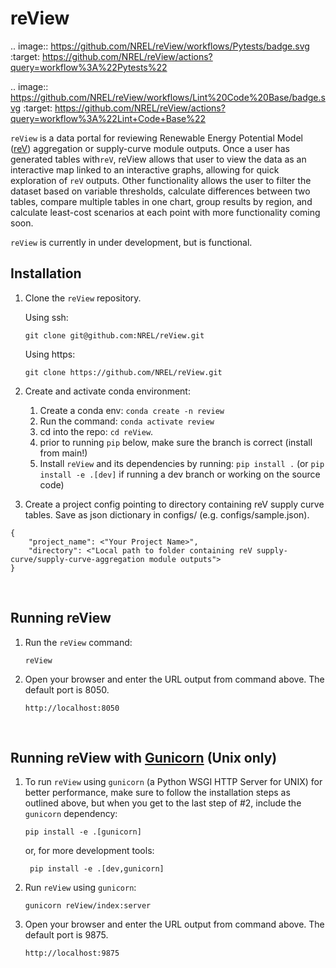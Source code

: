 # reView

.. image:: https://github.com/NREL/reView/workflows/Pytests/badge.svg
    :target: https://github.com/NREL/reView/actions?query=workflow%3A%22Pytests%22

.. image:: https://github.com/NREL/reView/workflows/Lint%20Code%20Base/badge.svg
    :target: https://github.com/NREL/reView/actions?query=workflow%3A%22Lint+Code+Base%22

`reView` is a data portal for reviewing Renewable Energy Potential Model ([reV](https://github.com/NREL/reV)) aggregation or supply-curve module outputs. Once a user has generated tables with`reV`, reView allows that user to view the data as an interactive map linked to an interactive graphs, allowing for quick exploration of `reV` outputs. Other functionality allows the user to filter the dataset based on variable thresholds, calculate differences between two tables, compare multiple tables in one chart, group results by region, and calculate least-cost scenarios at each point with more functionality coming soon.

`reView` is currently in under development, but is functional.
<br>

## Installation
1. Clone the `reView` repository.

    Using ssh:
    ```
    git clone git@github.com:NREL/reView.git
    ```
    Using https:
    ```
    git clone https://github.com/NREL/reView.git
    ```

2. Create and activate conda environment:
    1) Create a conda env: ``conda create -n review``
    2) Run the command: ``conda activate review``
    3) cd into the repo: ``cd reView``.
    4) prior to running ``pip`` below, make sure the branch is correct (install from main!)
    5) Install ``reView`` and its dependencies by running:
       ``pip install .`` (or ``pip install -e .[dev]`` if running a dev branch or working on the source code)

3. Create a project config pointing to directory containing reV supply curve tables. Save as json dictionary in configs/ (e.g. configs/sample.json).
```
{
    "project_name": <"Your Project Name>",
    "directory": <"Local path to folder containing reV supply-curve/supply-curve-aggregation module outputs">
}
```
<br>

## Running reView
1. Run the ``reView`` command:
    ```
    reView
    ```
2. Open your browser and enter the URL output from command above. The default port is 8050.
    ```
    http://localhost:8050
    ```
<br>

## Running reView with [Gunicorn](https://gunicorn.org/) (Unix only)

1. To run `reView` using `gunicorn` (a Python WSGI HTTP Server for UNIX) for better performance, make sure to follow the installation steps as outlined above, but when you get to the last step of #2, include the `gunicorn` dependency:
    ```
    pip install -e .[gunicorn]
    ```
    or, for more development tools:
    ```
     pip install -e .[dev,gunicorn]
     ```

2. Run `reView` using `gunicorn`:
    ```
    gunicorn reView/index:server
    ```

3. Open your browser and enter the URL output from command above. The default port is 9875.
    ```
    http://localhost:9875
    ```
